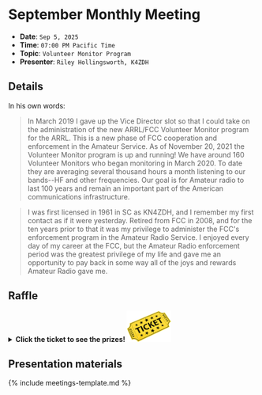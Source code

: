 # September Monthly Meeting

* **Date**: `Sep 5, 2025`
* **Time**: `07:00 PM Pacific Time`
* **Topic**: `Volunteer Monitor Program`
* **Presenter**: `Riley Hollingsworth, K4ZDH`

## Details

In his own words:

> In March 2019 I gave up the Vice Director slot so that I could take on the administration of the new ARRL/FCC Volunteer Monitor program for the ARRL.  This is a new phase of FCC cooperation and enforcement in the Amateur Service.  As of November 20, 2021 the Volunteer Monitor program is up and running!  We have around 160 Volunteer Monitors who began monitoring in March 2020.  To date they are averaging several thousand hours a month listening to our bands--HF and other frequencies.  Our goal is for Amateur radio to last 100 years and remain an important part of the American communications infrastructure.

> I was first licensed in 1961 in SC as KN4ZDH, and I remember my first contact as if it were yesterday.  Retired from FCC in 2008, and for the ten years prior to that it was my privilege to administer the FCC's enforcement program in the Amateur Radio Service.  I enjoyed every day of my career at the FCC, but the Amateur Radio enforcement period was the greatest privilege of my life and gave me an opportunity to pay back in some way all of the joys and rewards Amateur Radio gave me.

## Raffle

<details>
  <summary><b>Click the ticket to see the prizes! <img src="/images/raffle-ticket.png" alt="raffle-ticket" width="90"></b></summary>
  <table>
    <tr>
        <th>1st prize</th>
        <th>2nd prize</th>
        <th>3rd prize</th>
        <th>4th prize</th>
        <th>5th prize</th>
    </tr>
    <tr>
        <td><img src="/meetings/2025/raffle/202509-1.jpg" alt="image"></td>
        <td><img src="/meetings/2025/raffle/202509-2.jpg" alt="image"></td>
        <td><img src="/meetings/2025/raffle/202509-3.png" alt="image"></td>
        <td><img src="/meetings/2025/raffle/202509-4.jpg" alt="image"></td>
        <td><img src="/meetings/2025/raffle/202509-5.jpg" alt="image"></td>
    </tr>
    <tr>
        <td>OneTigris MOLLE Pouch, Tactical Admin Pouch Belt EDC Tool Organizer Zippered Utility Waist Pack 7.5"x5"x2"</td>
        <td>Bucket Boss - Super Roll, Tool Bags - Original Series, Brown</td>
        <td>USB Tester 4-28V 7A LCD USB A&C Voltage Current Power Tester Multimeter, Fast Charge Detection Trigger Capacity Ripple Measurement, PD2.0/PD3.0, QC2.0/QC3.0</td>
        <td>Bluetooth-Compatible Musical Tesla Coil, Touchable Artificial Lightning Spark Gap Arc</td>
        <td>Intellitron TA-1317 17ft Stainless Steel Telescopic Antenna 3/8-24</td>
    </tr>
  </table>
</details>

## Presentation materials

{% include meetings-template.md %}

